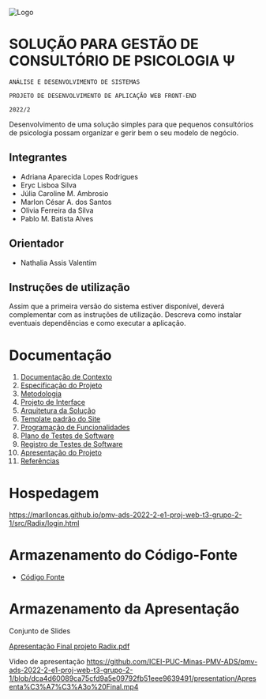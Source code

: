 ![Logo](https://user-images.githubusercontent.com/111931438/206908644-4dcf2949-0e8b-41fc-83cc-de61948d066e.jpeg)


# SOLUÇÃO PARA GESTÃO DE CONSULTÓRIO DE PSICOLOGIA Ψ

`ANÁLISE E DESENVOLVIMENTO DE SISTEMAS`

`PROJETO DE DESENVOLVIMENTO DE APLICAÇÃO WEB FRONT-END`

`2022/2`

Desenvolvimento de uma solução simples para que pequenos consultórios de psicologia possam organizar e gerir bem o seu modelo de negócio.

## Integrantes

* Adriana Aparecida Lopes Rodrigues
* Eryc Lisboa Silva
* Júlia Caroline M. Ambrosio
* Marlon César A. dos Santos
* Olivia Ferreira da Silva
* Pablo M. Batista Alves 

## Orientador

* Nathalia Assis Valentim

## Instruções de utilização

Assim que a primeira versão do sistema estiver disponível, deverá complementar com as instruções de utilização. Descreva como instalar eventuais dependências e como executar a aplicação.

# Documentação

<ol>
<li><a href="docs/01-Documentação de Contexto.md"> Documentação de Contexto</a></li>
<li><a href="docs/02-Especificação do Projeto.md"> Especificação do Projeto</a></li>
<li><a href="docs/03-Metodologia.md"> Metodologia</a></li>
<li><a href="docs/04-Projeto de Interface.md"> Projeto de Interface</a></li>
<li><a href="docs/05-Arquitetura da Solução.md"> Arquitetura da Solução</a></li>
<li><a href="docs/06-Template padrão do Site.md"> Template padrão do Site</a></li>
<li><a href="docs/07-Programação de Funcionalidades.md"> Programação de Funcionalidades</a></li>
<li><a href="docs/08-Plano de Testes de Software.md"> Plano de Testes de Software</a></li>
<li><a href="docs/09-Registro de Testes de Software.md"> Registro de Testes de Software</a></li>
<li><a href="docs/10-Apresentação do Projeto.md"> Apresentação do Projeto</a></li>
<li><a href="docs/11-Referências.md"> Referências</a></li>
</ol>

# Hospedagem

https://marlloncas.github.io/pmv-ads-2022-2-e1-proj-web-t3-grupo-2-1/src/Radix/login.html 

# Armazenamento do Código-Fonte

* <a href="src/README.md">Código Fonte</a>

# Armazenamento da Apresentação

Conjunto de Slides

[Apresentação Final projeto Radix.pdf](https://github.com/ICEI-PUC-Minas-PMV-ADS/pmv-ads-2022-2-e1-proj-web-t3-grupo-2-1/blob/9948afa41af22dbc3e4b9d0748cdeede8d776765/presentation/Apresenta%C3%A7%C3%A3o%20Final%20projeto%20Radix.pdf)

Video de apresentação
https://github.com/ICEI-PUC-Minas-PMV-ADS/pmv-ads-2022-2-e1-proj-web-t3-grupo-2-1/blob/dca4d60089ca75cfd9a5e09792fb51eee9639491/presentation/Apresenta%C3%A7%C3%A3o%20Final.mp4

